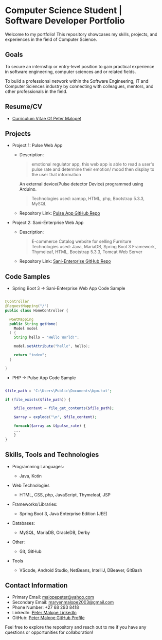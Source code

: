 # Computer Science Student | Software Developer Portfolio

Welcome to my portfolio! This repository showcases my skills, projects, and experiences in the field of Computer Science.

## Goals
To secure an internship or entry-level position to gain practical experience in software engineering, computer sciences and or related fields. 

To build a professional network within the Software Engineering, IT and Computer Sciences industry by connecting with colleagues, mentors, and other professionals in the field. 

## Resume/CV <a name="resume"></a>

- [Curriculum Vitae Of Peter Malope](<CV/CURRICULUM VITAE OF PETER MALOPE.pdf>))

## Projects <a name="projects"></a>

- Project 1: Pulse Web App
  - Description: 
    > emotional regulator app, this web app is able to read a user's pulse rate and determine their emotion/ mood then display to the user that information
    
    An external device(Pulse detector Device) programmed using Arduino.

    > Technologies used: xampp, HTML, php, Bootstrap 5.3.3, MySQL
  - Repository Link: [Pulse App GitHub Repo](igris-marvin_pulse_app_repo.html)

- Project 2: Sani-Enterprise Web App
  - Description: 
    > E-commerce Catalog website for selling Furniture
    > Technologies used: Java, MariaDB, Spring Boot 3 Framework, Thymeleaf, HTML, Bootstrap 5.3.3, Tomcat Web Server
  - Repository Link: [Sani-Enterprise GitHub Repo](https://github.com/igris-marvin/INTERNET-PROJECT-2024)

## Code Samples <a name="code-samples"></a>

- Spring Boot 3 -> Sani-Enterprise Web App Code Sample

```java

@Controller
@RequestMapping("/")
public class HomeController {

  @GetMapping
  public String getHome(
    Model model
  ) {
    String hello = "Hello World!";

    model.setAttribute("hello", hello);

    return "index";
  }

}

```

 - PHP -> Pulse App Code Sample

```php

$file_path = 'C:\Users\Public\Documents\bpm.txt';

if (file_exists($file_path)) {

    $file_content = file_get_contents($file_path);

    $array = explode("\n", $file_content);

    foreach($array as &$pulse_rate) {
    ...
    }
}

```

## Skills, Tools and Technologies <a name="skills-and-technologies"></a>

- Programming Languages: 
  - Java, Kotin
- Web Technologies 
  - HTML, CSS, php, JavaScript, Thymeleaf, JSP
- Frameworks/Libraries: 
  - Spring Boot 3, Java Enterprise Edition (JEE)
- Databases: 
  - MySQL, MariaDB, OracleDB, Derby
- Other: 
  - Git, GitHub

- Tools
  - VScode, Android Studio, NetBeans, IntelliJ, DBeaver, GitBash

## Contact Information <a name="contact-information"></a>

- Primary Email: malopepeter@yahoo.com
- Secondary Email: marvenmalope2003@gmail.com
- Phone Number: +27 68 293 8418
- LinkedIn: [Peter Malope LinkedIn](linkedin.com/in/peter-malope-a578242bb/)
- GitHub: [Peter Malope GitHub Profile](https://github.com/igris-marvin)

Feel free to explore the repository and reach out to me if you have any questions or opportunities for collaboration!